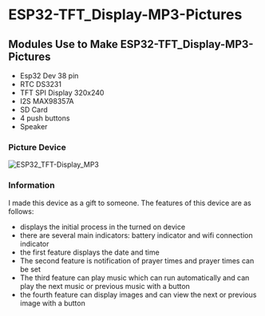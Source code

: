 # ESP32-TFT_Display-MP3-Pictures
## Modules Use to Make ESP32-TFT_Display-MP3-Pictures
- Esp32 Dev 38 pin
- RTC DS3231
- TFT SPI Display 320x240
- I2S MAX98357A
- SD Card
- 4 push buttons
- Speaker

### Picture Device
![ESP32_TFT-Display_MP3](https://github.com/fatjrizikri/ESP32-TFT_Display-MP3-Pictures/assets/66940604/c0ed8852-61f3-4ab6-9d25-6899aa84fa14)


### Information
I made this device as a gift to someone. The features of this device are as follows:
- displays the initial process in the turned on device
- there are several main indicators: battery indicator and wifi connection indicator
- the first feature displays the date and time
- The second feature is notification of prayer times and prayer times can be set
- The third feature can play music which can run automatically and can play the next music or previous music with a button
- the fourth feature can display images and can view the next or previous image with a button
